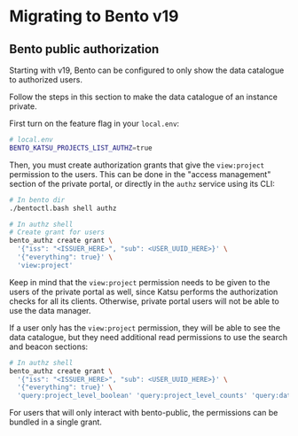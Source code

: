 # Migrating to Bento v19

## Bento public authorization

Starting with v19, Bento can be configured to only show the data catalogue to authorized users.

Follow the steps in this section to make the data catalogue of an instance private.

First turn on the feature flag in your `local.env`:

```bash
# local.env
BENTO_KATSU_PROJECTS_LIST_AUTHZ=true
```

Then, you must create authorization grants that give the `view:project` permission to the users.
This can be done in the "access management" section of the private portal, or directly in the `authz` service using 
its CLI:

```bash
# In bento dir
./bentoctl.bash shell authz

# In authz shell
# Create grant for users
bento_authz create grant \
  '{"iss": "<ISSUER_HERE>", "sub": <USER_UUID_HERE>}' \
  '{"everything": true}' \
  'view:project'
```

Keep in mind that the `view:project` permission needs to be given to the users of the private portal as well, since 
Katsu performs the authorization checks for all its clients.
Otherwise, private portal users will not be able to use the data manager.

If a user only has the `view:project` permission, they will be able to see the data catalogue, but they need additional 
read permissions to use the search and beacon sections:

```bash
# In authz shell
bento_authz create grant \
  '{"iss": "<ISSUER_HERE>", "sub": <USER_UUID_HERE>}' \
  '{"everything": true}' \
  'query:project_level_boolean' 'query:project_level_counts' 'query:data'
```

For users that will only interact with bento-public, the permissions can be bundled in a single grant.
